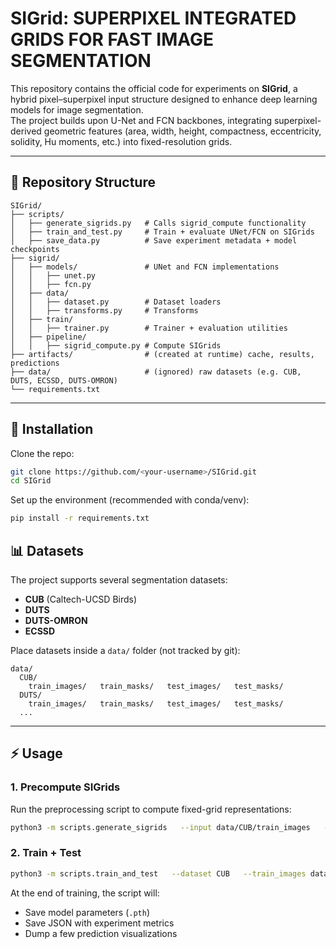 # SIGrid: SUPERPIXEL INTEGRATED GRIDS FOR FAST IMAGE SEGMENTATION

This repository contains the official code for experiments on **SIGrid**, a hybrid pixel–superpixel input structure designed to enhance deep learning models for image segmentation.  
The project builds upon U-Net and FCN backbones, integrating superpixel-derived geometric features (area, width, height, compactness, eccentricity, solidity, Hu moments, etc.) into fixed-resolution grids.

---

## 📂 Repository Structure

```
SIGrid/
├── scripts/
│   ├── generate_sigrids.py   # Calls sigrid_compute functionality
│   ├── train_and_test.py     # Train + evaluate UNet/FCN on SIGrids
│   ├── save_data.py          # Save experiment metadata + model checkpoints
├── sigrid/
│   ├── models/               # UNet and FCN implementations
│   │   ├── unet.py
│   │   ├── fcn.py
│   ├── data/                 
│   │   ├── dataset.py        # Dataset loaders
│   │   ├── transforms.py     # Transforms
│   ├── train/
│   │   ├── trainer.py        # Trainer + evaluation utilities
│   ├── pipeline/
│   │   ├── sigrid_compute.py # Compute SIGrids
├── artifacts/                # (created at runtime) cache, results, predictions
├── data/                     # (ignored) raw datasets (e.g. CUB, DUTS, ECSSD, DUTS-OMRON)
└── requirements.txt
```

---

## 🚀 Installation

Clone the repo:

```bash
git clone https://github.com/<your-username>/SIGrid.git
cd SIGrid
```

Set up the environment (recommended with conda/venv):

```bash
pip install -r requirements.txt
```

## 📊 Datasets

The project supports several segmentation datasets:
- **CUB** (Caltech-UCSD Birds)
- **DUTS**
- **DUTS-OMRON**
- **ECSSD**

Place datasets inside a `data/` folder (not tracked by git):

```
data/
  CUB/
    train_images/   train_masks/   test_images/   test_masks/
  DUTS/
    train_images/   train_masks/   test_images/   test_masks/
  ...
```

---

## ⚡ Usage

### 1. Precompute SIGrids
Run the preprocessing script to compute fixed-grid representations:

```bash
python3 -m scripts.generate_sigrids   --input data/CUB/train_images   --masks data/CUB/train_masks   --output artifacts/CUB/cache   --dataset CUB   --n_segments 1500 --compactness 20 --grid 80   --features avg,hu
```

### 2. Train + Test

```bash
python3 -m scripts.train_and_test   --dataset CUB   --train_images data/CUB/train_images   --train_masks  data/CUB/train_masks   --test_images  data/CUB/test_images   --test_masks   data/CUB/test_masks   --n_segments 1500 --compactness 20 --grid 80   --features avg,hu   --arch unet --batch_size 32 --epochs 100 --eval_every 10   --lr 1e-3   --save_preds_dir artifacts/CUB/preds   --save_first_n 5   --workdir artifacts/CUB/results
```

At the end of training, the script will:
- Save model parameters (`.pth`)
- Save JSON with experiment metrics
- Dump a few prediction visualizations

